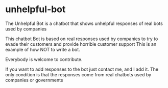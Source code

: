 # unhelpful-bot
The Unhelpful Bot is a chatbot that shows unhelpful responses of real bots used by companies

This chatbot Bot is based on real responses used by companies to try to evade their customers and provide horrible customer support
This is an example of how NOT to write a bot.

Everybody is welcome to contribute.

If you want to add responses to the bot just contact me, and I add it.
The only condition is that the responses come from real chatbots used by companies or governments
